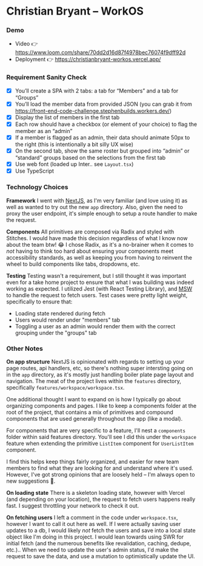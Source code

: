 # Christian Bryant – WorkOS

### Demo

- Video 👉 https://www.loom.com/share/70dd2d16d87f4978bec76074f9dff92d
- Deployment 👉 https://christianbryant-workos.vercel.app/

### Requirement Sanity Check

- [x] You’ll create a SPA with 2 tabs: a tab for “Members” and a tab for “Groups”
- [x] You’ll load the member data from provided JSON (you can grab it from https://front-end-code-challenge.stephenbuilds.workers.dev/)
- [x] Display the list of members in the first tab
- [x] Each row should have a checkbox (or element of your choice) to flag the member as an “admin”
- [x] If a member is flagged as an admin, their data should animate 50px to the right (this is intentionally a bit silly UX wise)
- [x] On the second tab, show the same roster but grouped into “admin” or “standard” groups based on the selections from the first tab
- [x] Use web font (loaded up Inter.. see `Layout.tsx`)
- [x] Use TypeScript

### Technology Choices

**Framework**
I went with [NextJS](https://nextjs.org/), as I'm very familiar (and love using it) as well as wanted to try out the new `app` directory. Also, given the need to proxy the user endpoint, it's simple enough to setup a route handler to make the request.

**Components**
All primitives are composed via Radix and styled with Stitches. I would have made this decision regardless of what I know now about the team btw! 😂
I chose Radix, as it's a no-brainer when it comes to _not_ having to think too hard about ensuring your components meet accessibility standards, as well as keeping you from having to reinvent the wheel to build components like tabs, dropdowns, etc.

**Testing**
Testing wasn't a requirement, but I still thought it was important even for a take home project to ensure that what I was building was indeed working as expected. I utilized Jest (with React Testing Library), and [MSW](https://mswjs.io/) to handle the request to fetch users. Test cases were pretty light weight, specifically to ensure that:

- Loading state rendered during fetch
- Users would render under "members" tab
- Toggling a user as an admin would render them with the correct grouping under the "groups" tab

### Other Notes

**On app structure**
NextJS is opinionated with regards to setting up your page routes, api handlers, etc, so there's nothing super intersting going on in the `app` directory, as it's mostly just handling boiler plate page layout and navigation. The meat of the project lives within the `features` directory, specifically `features/workspace/workspace.tsx`.

One additional thought I want to expand on is how I typically go about organizing components and pages. I like to keep a components folder at the root of the project, that contains a mix of primitives and compound components that are used generally throughout the app (like a modal).

For components that are very specific to a feature, I'll nest a `components` folder within said features directory. You'll see I did this under the `workspace` feature when extending the primitive `ListItem` component for `UserListItem` component.

I find this helps keep things fairly organized, and easier for new team members to find what they are looking for and understand where it's used. However, I've got strong opinions that are loosely held – I'm always open to new suggestions 🙂.

**On loading state**
There is a skeleton loading state, however with Vercel (and depending on your location), the request to fetch users happens really fast. I suggest throttling your network to check it out.

**On fetching users**
I left a comment in the code under `workspace.tsx`, however I want to call it out here as well. If I were actually saving user updates to a db, I would likely _not_ fetch the users and save into a local state object like I'm doing in this project. I would lean towards using SWR for initial fetch (and the numerous benefits like revalidation, caching, dedupe, etc.).. When we need to update the user's admin status, I'd make the request to save the data, and use a mutation to optimistically update the UI.
